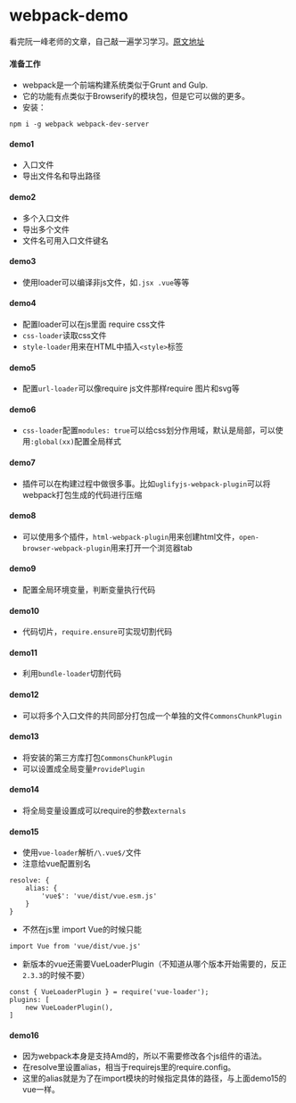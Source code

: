 # webpack-demo
看完阮一峰老师的文章，自己敲一遍学习学习。[原文地址](https://github.com/ruanyf/webpack-demos)

#### 准备工作
- webpack是一个前端构建系统类似于Grunt and Gulp.
- 它的功能有点类似于Browserify的模块包，但是它可以做的更多。
- 安装：
```
npm i -g webpack webpack-dev-server
```

#### demo1
- 入口文件
- 导出文件名和导出路径

#### demo2
- 多个入口文件
- 导出多个文件
- 文件名可用入口文件键名

#### demo3
- 使用loader可以编译非js文件，如`.jsx .vue`等等

#### demo4
- 配置loader可以在js里面 require css文件
- `css-loader`读取css文件
- `style-loader`用来在HTML中插入`<style>`标签

#### demo5
- 配置`url-loader`可以像require js文件那样require 图片和svg等

#### demo6
- `css-loader`配置`modules: true`可以给css划分作用域，默认是局部，可以使用`:global(xx)`配置全局样式

#### demo7
- 插件可以在构建过程中做很多事。比如`uglifyjs-webpack-plugin`可以将webpack打包生成的代码进行压缩

#### demo8
- 可以使用多个插件，`html-webpack-plugin`用来创建html文件，`open-browser-webpack-plugin`用来打开一个浏览器tab

#### demo9
- 配置全局环境变量，判断变量执行代码

#### demo10
- 代码切片，`require.ensure`可实现切割代码

#### demo11
- 利用`bundle-loader`切割代码

#### demo12
- 可以将多个入口文件的共同部分打包成一个单独的文件`CommonsChunkPlugin`

#### demo13
- 将安装的第三方库打包`CommonsChunkPlugin`
- 可以设置成全局变量`ProvidePlugin`

#### demo14
- 将全局变量设置成可以require的参数`externals`

#### demo15
- 使用`vue-loader`解析`/\.vue$/`文件
- 注意给vue配置别名
```
resolve: {
    alias: {
        'vue$': 'vue/dist/vue.esm.js'
    }
}
```
- 不然在js里 import Vue的时候只能
```
import Vue from 'vue/dist/vue.js'
```
- 新版本的vue还需要VueLoaderPlugin（不知道从哪个版本开始需要的，反正`2.3.3`的时候不要）
```
const { VueLoaderPlugin } = require('vue-loader');
plugins: [
    new VueLoaderPlugin(),
]
```

#### demo16
- 因为webpack本身是支持Amd的，所以不需要修改各个js组件的语法。
- 在resolve里设置alias，相当于requirejs里的require.config。
- 这里的alias就是为了在import模块的时候指定具体的路径，与上面demo15的vue一样。





